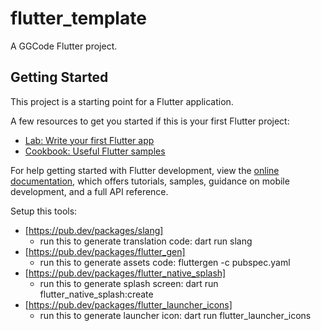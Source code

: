 # flutter_template

A GGCode Flutter project.

## Getting Started

This project is a starting point for a Flutter application.

A few resources to get you started if this is your first Flutter project:

- [Lab: Write your first Flutter app](https://docs.flutter.dev/get-started/codelab)
- [Cookbook: Useful Flutter samples](https://docs.flutter.dev/cookbook)

For help getting started with Flutter development, view the
[online documentation](https://docs.flutter.dev/), which offers tutorials,
samples, guidance on mobile development, and a full API reference.

Setup this tools:
- [https://pub.dev/packages/slang]
  - run this to generate translation code: dart run slang 
- [https://pub.dev/packages/flutter_gen]
  - run this to generate assets code: fluttergen -c pubspec.yaml
- [https://pub.dev/packages/flutter_native_splash]
  - run this to generate splash screen: dart run flutter_native_splash:create
- [https://pub.dev/packages/flutter_launcher_icons]
  - run this to generate launcher icon: dart run flutter_launcher_icons





